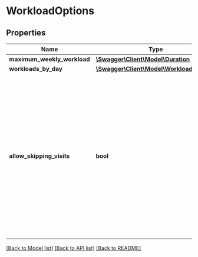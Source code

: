 # WorkloadOptions

## Properties
Name | Type | Description | Notes
------------ | ------------- | ------------- | -------------
**maximum_weekly_workload** | [**\Swagger\Client\Model\Duration**](Duration.md) |  | 
**workloads_by_day** | [**\Swagger\Client\Model\WorkloadByDay[]**](WorkloadByDay.md) |  | [optional] 
**allow_skipping_visits** | **bool** | If set to true, orders may be partially planned, i.e. visits of a visit order can be skipped for one or multiple weeks.    If a week is skipped for a visit order, all visits of this week (according to numberOfVisitsPerWeek will be skipped for this visit order.    If a visit order is partially planned, it will be referenced in visitOrderIdsSkipped for all skipped weeks.    If set to false, either all visits of a visit order are planned or none.    If an order is not planned at all, it will be referenced in visitOrderIdsNotPlanned. | [optional] 

[[Back to Model list]](../../README.md#documentation-for-models) [[Back to API list]](../../README.md#documentation-for-api-endpoints) [[Back to README]](../../README.md)

